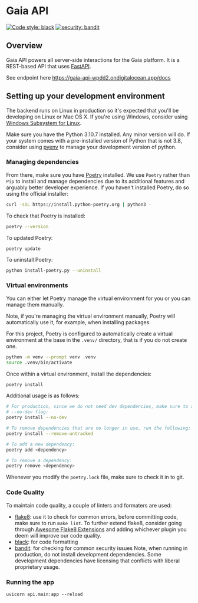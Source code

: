 # Gaia API

[![Code style: black](https://img.shields.io/badge/code%20style-black-000000.svg)](https://github.com/psf/black)
[![security: bandit](https://img.shields.io/badge/security-bandit-yellow.svg)](https://github.com/PyCQA/bandit)

## Overview
Gaia API powers all server-side interactions for the Gaia platform. It is a REST-based API that uses [FastAPI](https://fastapi.tiangolo.com/lo/).

See endpoint here https://gaia-api-wpdd2.ondigitalocean.app/docs

## Setting up your development environment
The backend runs on Linux in production so it's expected that you'll be developing on Linux 
or Mac OS X. If you're using Windows, consider using 
[Windows Subsystem for Linux](https://docs.microsoft.com/en-us/windows/wsl/install).

Make sure you have the Python 3.10.7 installed. Any minor version will do. If your
system comes with a pre-installed version of Python that is not 3.8, consider using 
[pyenv](https://github.com/pyenv/pyenv) to manage your development version of 
python.

### Managing dependencies
From there, make sure you have [Poetry](https://python-poetry.org/) installed. 
We use `Poetry` rather than `Pip` to install and manage dependencies due to its 
additional features and arguably better developer experience. 
If you haven't installed Poetry, do so using the official installer:
```bash
curl -sSL https://install.python-poetry.org | python3 -
```
To check that Poetry is installed:
```bash
poetry --version
```
To updated Poetry:
```
poetry update
```
To uninstall Poetry:
```bash
python install-poetry.py --uninstall
```

### Virtual environments
You can either let Poetry manage the virtual environment for you or you can manage
them manually. 

Note, if you're managing the virtual environment manually, Poetry 
will automatically use it, for example, when installing packages.

For this project, Poetry is configured to automatically create a virtual 
environment at the base in the `.venv/` directory, that is if you do not create 
one.

```bash
python -m venv --prompt venv .venv 
source .venv/bin/activate
```
Once within a virtual environment, install the dependencies:
```bash
poetry install
```
Additional usage is as follows:
```bash
# For production, since we do not need dev dependencies, make sure to add the 
# --no-dev flag:
poetry install --no-dev

# To remove dependencies that are no longer in use, run the following:
poetry install --remove-untracked

# To add a new dependency:
poetry add <dependency>

# To remove a dependency:
poetry remove <dependency>
```
Whenever you modify the `poetry.lock` file, make sure to check it in to git.

### Code Quality
To maintain code quality, a couple of linters and formaters are used:
* [flake8](https://flake8.pycqa.org/en/latest/): use it to check for common
  errors, before committing code, make sure to run `make lint`. To further 
  extend flake8, consider going through
  [Awesome Flake8 Extensions](https://github.com/DmytroLitvinov/awesome-flake8-extensionsf)
  and adding whichever plugin you deem will improve our code quality.
* [black](https://black.readthedocs.io/en/stable/): for code formatting
* [bandit](https://bandit.readthedocs.io): for checking for common security issues
Note, when running in production, do not install development dependencies. Some
development dependencies have licensing that conflicts with liberal proprietary
usage.

### Running the app
```
uvicorn api.main:app --reload
```
